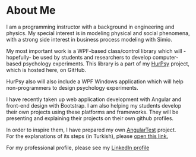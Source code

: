 # About Me
I am a programming instructor with a background in engineering and physics.
My special interest is in modeling physical and social phenomena,
with a strong side interest in business process modeling with Simio.

My most important work is a WPF-based class/control library
which will -hopefully- be used by students and researchers
to develop computer-based psychology experiments.
This library is a part of my
<a href="https://github.com/freebelion/HurPsy">HurPsy</a>
project, which is hosted here, on GitHub.

HurPsy also will also include a WPF Windows application which will help
non-programmers to design psychology experiments.

I have recently taken up web application development with Angular
and front-end design with Bootstrap.
I am also helping my students develop their own projects
using these platforms and frameworks.
They will be presenting and explaining their projects
on their own github profiles.

In order to inspire them, I have prepared my own
<a href="https://freebelion.github.io/AngularTest">AngularTest</a> project.<br>
For the explanations of its steps (in Turkish), please
<a href="AngularTest.html">open this link.</a>

For my professional profile, please see my
<a href="https://www.linkedin.com/in/h%C3%BCrol-aslan-4ba5ab62/">LinkedIn profile</a>
